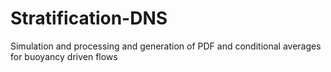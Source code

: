 # Stratification-DNS
Simulation and processing and generation of PDF and conditional averages for buoyancy driven flows

